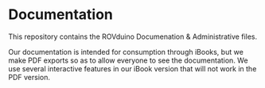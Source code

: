 Documentation
=============
This repository contains the ROVduino Documenation & Administrative files. 

Our documentation is intended for consumption through iBooks, but we make PDF exports so as to allow everyone to see the documentation. We use several interactive features in our iBook version that will not work in the PDF version.